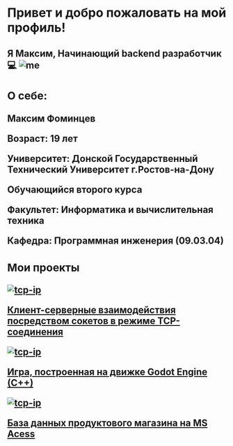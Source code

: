 <h1>
  <b>Привет и добро пожаловать на мой профиль!</b>
</h1>
<h2>
  <b>Я Максим, Начинающий backend разработчик 💻</b>
  <img src="" alt="me">
  <div id="bio-text">
      <h3>О себе:</h3>
      <p><b>Максим Фоминцев</b></p>
      <p><b>Возраст:</b> 19 лет</p>
      <p><b>Университет:</b> Донской Государственный Технический Университет г.Ростов-на-Дону</p>
      <p>Обучающийся второго курса</p>
      <p><b>Факультет:</b> Информатика и вычислительная техника</p>
      <p><b>Кафедра:</b> Программная инженерия (09.03.04)</p>
  </div>
  <div id="projects-cont">
      <h3>Мои проекты</h3>
      <div id="projects-table">
          <a href="#" id="proj-item">
              <div id="img-cont">
                  <img src="/img/projects_img/tcp-ip.png" alt="tcp-ip">
              </div>
              <div id="text-cont">
                  <p>Клиент-серверные взаимодействия посредством сокетов в режиме TCP-соединения</p>
              </div>
          </a>
          <a href="#" id="proj-item">
              <div id="img-cont">
                  <img src="/img/projects_img/Godot.png" alt="tcp-ip">
              </div>
              <div id="text-cont">
                  <p>Игра, построенная на движке Godot Engine (C++)</p>
              </div>
          </a>
          <a href="#" id="proj-item">
              <div id="img-cont">
                  <img src="/img/projects_img/MS Access.png" alt="tcp-ip">
              </div>
              <div id="text-cont">
                  <p>База данных продуктового магазина на MS Acess</p>
              </div>
          </a>
      </div>
    </div>
</h2>
<!--
Here are some ideas to get you started:

- 🔭 I’m currently working on ...
- 🌱 I’m currently learning ...
- 👯 I’m looking to collaborate on ...
- 🤔 I’m looking for help with ...
- 💬 Ask me about ...
- 📫 How to reach me: ...
- 😄 Pronouns: ...
- ⚡ Fun fact: ...
-->
